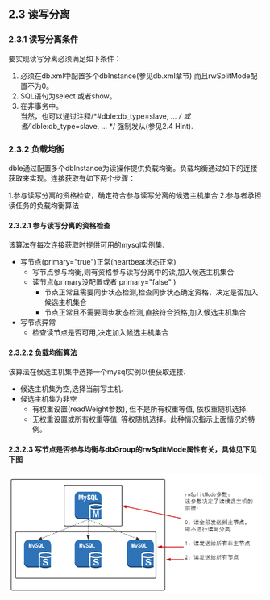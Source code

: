 ## 2.3 读写分离
### 2.3.1 读写分离条件

要实现读写分离必须满足如下条件：

1. 必须在db.xml中配置多个dbInstance(参见db.xml章节) 而且rwSplitMode配置不为0。 
2. SQL语句为select 或者show。  
3. 在非事务中。  
   当然，也可以通过注释/*#dble:db_type=slave, ... */ 或者/*!dble:db_type=slave, ... */ 强制发从(参见2.4 Hint).

 
### 2.3.2 负载均衡

dble通过配置多个dbInstance为读操作提供负载均衡。负载均衡通过如下的连接获取来实现。连接获取有如下两个步骤：

1.参与读写分离的资格检查，确定符合参与读写分离的候选主机集合
2.参与者承担读任务的负载均衡算法

#### 2.3.2.1  参与读写分离的资格检查

该算法在每次连接获取时提供可用的mysql实例集.

+ 写节点(primary="true")正常(heartbeat状态正常)
  - 写节点参与均衡,则有资格参与读写分离中的读,加入候选主机集合
  - 读节点(primary没配置或者 primary="false" )
     + 节点正常且需要同步状态检测,检查同步状态确定资格，决定是否加入候选主机集合
     + 节点正常且不需要同步状态检测,直接符合资格,加入候选主机集合
+ 写节点异常
  - 检查读节点是否可用,决定加入候选主机集合
  
#### 2.3.2.2  负载均衡算法

该算法在候选主机集中选择一个mysql实例以便获取连接.

+ 候选主机集为空,选择当前写主机.
+ 候选主机集为非空
  - 有权重设置(readWeight参数), 但不是所有权重等值, 依权重随机选择.
  - 无权重设置或所有权重等值, 等权随机选择。此种情况指示上面情况的特例。

#### 2.3.2.3 写节点是否参与均衡与dbGroup的rwSplitMode属性有关，具体见下见下图

![rwSplitMode](pic/2.3_rwSplitMode.png)

